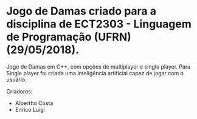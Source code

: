# Jogo de Damas criado para a disciplina de ECT2303 - Linguagem de Programação (UFRN) (29/05/2018).

Jogo de Damas em C++, com opções de multiplayer e single player. Para Single player foi criada uma inteligência artificial capaz de jogar com o usuário.

Criadores: 
- Albertho Costa
- Enrico Luigi
